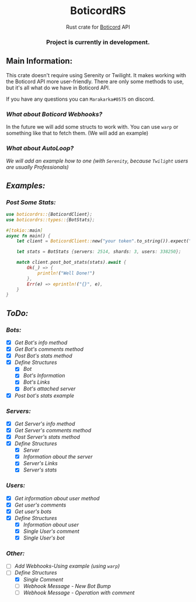 <h1 align="center">BoticordRS</h1>

<p align="center">Rust crate for <a href="https://boticord.top/">Boticord</a> API</p>

<h3 align="center">
Project is currently in development.
</h3>

<h2>Main Information: </h2>

This crate doesn't require using Serenity or Twilight. It makes working with the Boticord API more user-friendly.
There are only some methods to use, but it's all what do we have in Boticord API.

If you have any questions you can `Marakarka#0575` on discord.

<h3><em>What about Boticord Webhooks?</em></h3>

In the future we will add some structs to work with. You can use `warp` or something like that to fetch them. (We will add an example)

<h3><em>What about AutoLoop?</e></h3>

We will add an example how to one (with `Serenity`, because `Twilight` users are usually Professionals)

<h2>Examples: </h2>

<h3>Post Some Stats: </h3>

```rs
use boticordrs::{BoticordClient};
use boticordrs::types::{BotStats};

#[tokio::main]
async fn main() {
    let client = BoticordClient::new("your token".to_string()).expect("failed client");

    let stats = BotStats {servers: 2514, shards: 3, users: 338250};

    match client.post_bot_stats(stats).await {
        Ok(_) => {
            println!("Well Done!")
        },
        Err(e) => eprintln!("{}", e),
    }
}
```

<h2>ToDo: </h2>

<h3>Bots: </h3>

* [x] Get Bot's info method
* [x] Get Bot's comments method
* [x] Post Bot's stats method
* [x] Define Structures
  * [x] Bot
  * [x] Bot's Information
  * [x] Bot's Links
  * [x] Bot's attached server
* [x] Post bot's stats example

<h3>Servers: </h3>

* [x] Get Server's info method
* [x] Get Server's comments method
* [x] Post Server's stats method
* [x] Define Structures
    * [x] Server
    * [x] Information about the server
    * [x] Server's Links
    * [x] Server's stats

<h3>Users: </h3>

* [x] Get information about user method
* [x] Get user's comments
* [x] Get user's bots
* [x] Define Structures
    * [x] Information about user
    * [x] Single User's comment
    * [x] Single User's bot

<h3>Other: </h3>

* [ ] Add Webhooks-Using example (using `warp`)
* [ ] Define Structures
    * [x] Single Comment
    * [ ] Webhook Message - New Bot Bump
    * [ ] Webhook Message - Operation with comment
